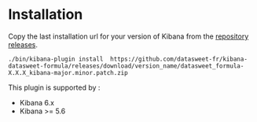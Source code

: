 # Installation

Copy the last installation url for your version of Kibana from the [repository releases](https://github.com/datasweet-fr/kibana-datasweet-formula/releases/latest).
```
./bin/kibana-plugin install  https://github.com/datasweet-fr/kibana-datasweet-formula/releases/download/version_name/datasweet_formula-X.X.X_kibana-major.minor.patch.zip
```

This plugin is supported by : 

* Kibana 6.x
* Kibana >= 5.6